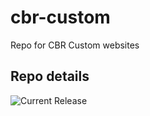 # cbr-custom
Repo for CBR Custom websites 


## Repo details

![Current Release](https://img.shields.io/badge/release-v0.1.1-blue)

